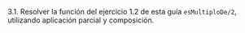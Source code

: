 3.1. Resolver la función del ejercicio 1.2 de esta guía `esMultiploDe/2`, utilizando aplicación parcial y composición.

